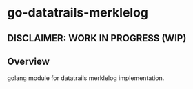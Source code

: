 # go-datatrails-merklelog

## DISCLAIMER: WORK IN PROGRESS (WIP)

## Overview

golang module for datatrails merklelog implementation.